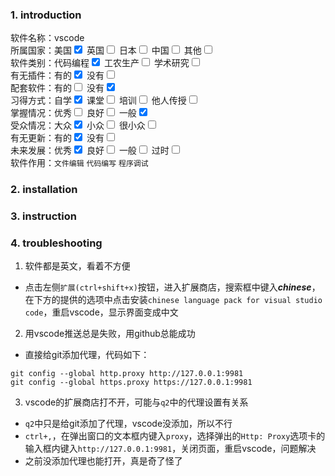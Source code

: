 <!--
本文归属项目：`vscode`
本文修订状态：草稿
-->


### 1. introduction

  软件名称：vscode  
  所属国家：美国<input type="checkbox" checked> 英国<input type="checkbox"> 日本<input type="checkbox"> 中国<input type="checkbox"> 其他<input type="checkbox">  
  软件类别：代码编程<input type="checkbox" checked> 工农生产<input type="checkbox"> 学术研究<input type="checkbox">  
  有无插件：有的<input type="checkbox" checked> 没有<input type="checkbox">  
  配套软件：有的<input type="checkbox"> 没有<input type="checkbox" checked>  
  习得方式：自学<input type="checkbox" checked> 课堂<input type="checkbox"> 培训<input type="checkbox"> 他人传授<input type="checkbox">  
  掌握情况：优秀<input type="checkbox"> 良好<input type="checkbox"> 一般<input type="checkbox" checked>  
  受众情况：大众<input type="checkbox" checked> 小众<input type="checkbox"> 很小众<input type="checkbox">  
  有无更新：有的<input type="checkbox" checked> 没有<input type="checkbox">  
  未来发展：优秀<input type="checkbox" checked> 良好<input type="checkbox"> 一般<input type="checkbox"> 过时<input type="checkbox">  
  软件作用：`文件编辑` `代码编写` `程序调试`

### 2. installation

### 3. instruction

### 4. troubleshooting

1. 软件都是英文，看着不方便  
 
- 点击左侧`扩展(ctrl+shift+x)`按钮，进入扩展商店，搜索框中键入<em>**chinese**</em>，在下方的提供的选项中点击安装`chinese language pack for visual studio code`，重启vscode，显示界面变成中文  

2. 用vscode推送总是失败，用github总能成功   

- 直接给git添加代理，代码如下：  
```
git config --global http.proxy http://127.0.0.1:9981
git config --global https.proxy https://127.0.0.1:9981
```

3. vscode的扩展商店打不开，可能与`q2`中的代理设置有关系

- `q2`中只是给git添加了代理，vscode没添加，所以不行
- `ctrl+,`，在弹出窗口的文本框内键入`proxy`，选择弹出的`Http: Proxy`选项卡的输入框内键入`http://127.0.0.1:9981`，关闭页面，重启vscode，问题解决
- 之前没添加代理也能打开，真是奇了怪了